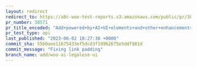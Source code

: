 ```yaml
---
layout: redirect
redirect_to: https://a8c-woo-test-reports.s3.amazonaws.com/public/pr/38571/api/index.html
pr_number: 38571
pr_title_encoded: "Add+powered+by+AI+UI+elements+and+other+enhancements"
pr_test_type: api
last_published: "2023-06-02 18:27:38 +0000"
commit_sha: 55b0aee11675433ef5dcd3f19962675e5ddf981d
commit_message: "Fixing link padding"
branch_name: add/woo-ai-legalese-ui
---
```


